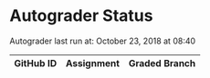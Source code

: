 # Autograder Status
Autograder last run at: October 23, 2018 at 08:40

| GitHub ID | Assignment | Graded Branch |
|-----------|------------|---------------|
